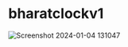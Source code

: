 # bharatclockv1

![Screenshot 2024-01-04 131047](https://github.com/goyankabhushan/bharatclockv1/assets/122682007/34602b37-4fff-4bae-98a3-629316d7b26f)

